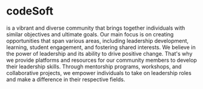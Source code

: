 # codeSoft
is a vibrant and diverse community that brings together individuals with similar objectives and ultimate goals. Our main focus is on creating opportunities that span various areas, including leadership development, learning, student engagement, and fostering shared interests.
We believe in the power of leadership and its ability to drive positive change. That's why we provide platforms and resources for our community members to develop their leadership skills. Through mentorship programs, workshops, and collaborative projects, we empower individuals to take on leadership roles and make a difference in their respective fields.
 
